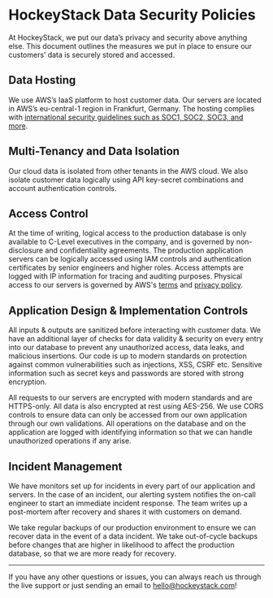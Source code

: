 # HockeyStack Data Security Policies

At HockeyStack, we put our data’s privacy and security above anything else. This document outlines the measures we put in place to ensure our customers’ data is securely stored and accessed.

## Data Hosting

We use AWS’s IaaS platform to host customer data. Our servers are located in AWS’s eu-central-1 region in Frankfurt, Germany. The hosting complies with [international security guidelines such as SOC1, SOC2, SOC3, and more](https://aws.amazon.com/compliance/programs/).

## Multi-Tenancy and Data Isolation

Our cloud data is isolated from other tenants in the AWS cloud. We also isolate customer data logically using API key-secret combinations and account authentication controls.

## Access Control

At the time of writing, logical access to the production database is only available to C-Level executives in the company, and is governed by non-disclosure and confidentiality agreements. The production application servers can be logically accessed using IAM controls and authentication certificates by senior engineers and higher roles. Access attempts are logged with IP information for tracing and auditing purposes. Physical access to our servers is governed by AWS's [terms](https://aws.amazon.com/service-terms/) and [privacy policy](https://aws.amazon.com/privacy/).

## Application Design & Implementation Controls

All inputs & outputs are sanitized before interacting with customer data. We have an additional layer of checks for data validity & security on every entry into our database to prevent any unauthorized access, data leaks, and malicious insertions. Our code is up to modern standards on protection against common vulnerabilities such as injections, XSS, CSRF etc. Sensitive information such as secret keys and passwords are stored with strong encryption. 

All requests to our servers are encrypted with modern standards and are HTTPS-only. All data is also encrypted at rest using AES-256. We use CORS controls to ensure data can only be accessed from our own application through our own validations. All operations on the database and on the application are logged with identifying information so that we can handle unauthorized operations if any arise.

## Incident Management

We have monitors set up for incidents in every part of our application and servers. In the case of an incident, our alerting system notifies the on-call engineer to start an immediate incident response. The team writes up a post-mortem after recovery and shares it with customers on demand.

We take regular backups of our production environment to ensure we can recover data in the event of a data incident. We take out-of-cycle backups before changes that are higher in likelihood to affect the production database, so that we are more ready for recovery.

---

If you have any other questions or issues, you can always reach us through the live support or just sending an email to [hello@hockeystack.com](mailto:hello@hockeystack.com)!